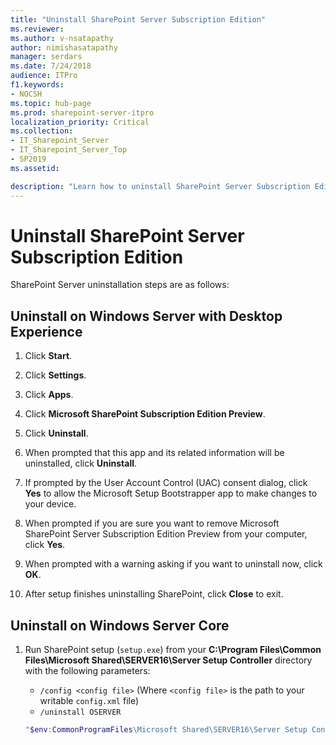 ```yaml
---
title: "Uninstall SharePoint Server Subscription Edition"
ms.reviewer: 
ms.author: v-nsatapathy
author: nimishasatapathy
manager: serdars
ms.date: 7/24/2018
audience: ITPro
f1.keywords:
- NOCSH
ms.topic: hub-page
ms.prod: sharepoint-server-itpro
localization_priority: Critical
ms.collection:
- IT_Sharepoint_Server
- IT_Sharepoint_Server_Top
- SP2019
ms.assetid: 

description: "Learn how to uninstall SharePoint Server Subscription Edition in various topologies."
---
```


# Uninstall SharePoint Server Subscription Edition
<a name="section1"> </a>

SharePoint Server uninstallation steps are as follows:

## Uninstall on Windows Server with Desktop Experience

1. Click **Start**.

2. Click **Settings**.

3. Click **Apps**.

4. Click **Microsoft SharePoint Subscription Edition Preview**.

5. Click **Uninstall**.

6. When prompted that this app and its related information will be uninstalled, click **Uninstall**.

7. If prompted by the User Account Control (UAC) consent dialog, click **Yes** to allow the Microsoft Setup Bootstrapper app to make changes to your device.

8. When prompted if you are sure you want to remove Microsoft SharePoint Server Subscription Edition Preview from your computer, click **Yes**.

9. When prompted with a warning asking if you want to uninstall now, click **OK**.

10. After setup finishes uninstalling SharePoint, click **Close** to exit.

## Uninstall on Windows Server Core

1. Run SharePoint setup (`setup.exe`) from your **C:\Program Files\Common Files\Microsoft Shared\SERVER16\Server Setup Controller** directory with the following parameters:
    - `/config <config file>` (Where `<config file>` is the path to your writable `config.xml` file)
    - `/uninstall OSERVER`

    ```powershell
    "$env:CommonProgramFiles\Microsoft Shared\SERVER16\Server Setup Controller\setup.exe" /config "C:\SharePoint Files\config.xml" /uninstall OSERVER   
    ```

